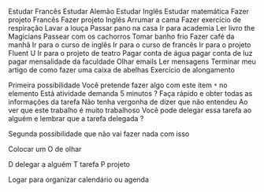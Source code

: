 Estudar Francês
Estudar Alemão
Estudar Inglês
Estudar matemática
Fazer projeto Francês
Fazer projeto Inglês
Arrumar a cama
Fazer exercício de respiração
Lavar a louça
Passar pano na casa
Ir para academia
Ler livro the Magicians
Passear com os cachorros
Tomar banho frio
Fazer café da manhã
Ir para o curso de inglês
Ir para o curso de francês
Ir para o projeto Fluent U
Ir para o projeto de teatro
Pagar conta de água
pagar conta de luz
pagar mensalidade da faculdade
Olhar emails
Ler mensagens
Terminar meu artigo de como fazer uma caixa de abelhas
Exercício de alongamento

Primeira possibilidade
Você pretende fazer algo com este item
`*` no elemento
Está atividade demanda 5 minutos ?
Faça rápido e obter todas as informações da tarefa
Não tenha vergonha de dizer que não entendeu
Ao ver que este trabalho é muito trabalhoso
Você pode delegar essa tarefa ao alguém e lembrar que a tarefa delegada ?



Segunda possibilidade que não vai fazer nada com isso

Colocar um O de olhar

D delegar a alguém
T tarefa
P projeto

Logar para organizar calendário ou agenda

